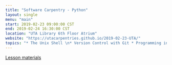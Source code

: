 ```yaml
---
title: "Software Carpentry - Python"
layout: single
menu: "main"
start: 2019-02-23 09:00:00 CST
end: 2019-02-24 16:30:00 CST
location: "UTA Library 6th Floor Atrium"
website: "https://utacarpentries.github.io/2019-02-23-UTA/"
topics: "* The Unix Shell \n* Version Control with Git * Programming in Python *"
---
```

[Lesson materials](https://github.com/uta-carpentries/SWC_spring2019_lessons/)
